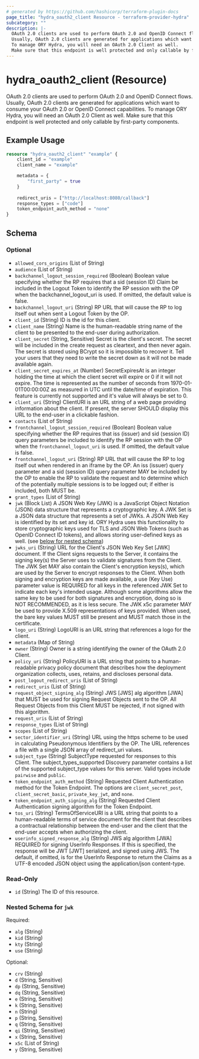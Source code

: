 ```yaml
---
# generated by https://github.com/hashicorp/terraform-plugin-docs
page_title: "hydra_oauth2_client Resource - terraform-provider-hydra"
subcategory: ""
description: |-
  OAuth 2.0 clients are used to perform OAuth 2.0 and OpenID Connect flows.
  Usually, OAuth 2.0 clients are generated for applications which want to consume your OAuth 2.0 or OpenID Connect capabilities.
  To manage ORY Hydra, you will need an OAuth 2.0 Client as well.
  Make sure that this endpoint is well protected and only callable by first-party components.
---
```


# hydra_oauth2_client (Resource)

OAuth 2.0 clients are used to perform OAuth 2.0 and OpenID Connect flows. 
Usually, OAuth 2.0 clients are generated for applications which want to consume your OAuth 2.0 or OpenID Connect capabilities. 
To manage ORY Hydra, you will need an OAuth 2.0 Client as well. 
Make sure that this endpoint is well protected and only callable by first-party components.

## Example Usage

```terraform
resource "hydra_oauth2_client" "example" {
	client_id = "example"
	client_name = "example"

	metadata = {
		"first_party" = true
	}
    
	redirect_uris = ["http://localhost:8080/callback"]
	response_types = ["code"]
	token_endpoint_auth_method = "none"
}
```

<!-- schema generated by tfplugindocs -->
## Schema

### Optional

- `allowed_cors_origins` (List of String)
- `audience` (List of String)
- `backchannel_logout_session_required` (Boolean) Boolean value specifying whether the RP requires that a sid (session ID) Claim be included in the Logout Token to identify the RP session with the OP when the backchannel_logout_uri is used. If omitted, the default value is false.
- `backchannel_logout_uri` (String) RP URL that will cause the RP to log itself out when sent a Logout Token by the OP.
- `client_id` (String) ID is the id for this client.
- `client_name` (String) Name is the human-readable string name of the client to be presented to the end-user during authorization.
- `client_secret` (String, Sensitive) Secret is the client's secret. The secret will be included in the create request as cleartext, and then never again. 
The secret is stored using BCrypt so it is impossible to recover it. Tell your users that they need to write the secret down as it will not be made available again.
- `client_secret_expires_at` (Number) SecretExpiresAt is an integer holding the time at which the client secret will expire or 0 if it will not expire. 
The time is represented as the number of seconds from 1970-01-01T00:00:00Z as measured in UTC until the date/time of expiration. 
This feature is currently not supported and it's value will always be set to 0.
- `client_uri` (String) ClientURI is an URL string of a web page providing information about the client. If present, the server SHOULD display this URL to the end-user in a clickable fashion.
- `contacts` (List of String)
- `frontchannel_logout_session_required` (Boolean) Boolean value specifying whether the RP requires that iss (issuer) and sid (session ID) query parameters be included to identify the RP session with the OP when the `frontchannel_logout_uri` is used. If omitted, the default value is false.
- `frontchannel_logout_uri` (String) RP URL that will cause the RP to log itself out when rendered in an iframe by the OP. 
An iss (issuer) query parameter and a sid (session ID) query parameter MAY be included by the OP to enable the RP to validate the request and to determine which of the potentially multiple sessions is to be logged out; 
if either is included, both MUST be.
- `grant_types` (List of String)
- `jwk` (Block List) A JSON Web Key (JWK) is a JavaScript Object Notation (JSON) data structure that represents a cryptographic key. 
A JWK Set is a JSON data structure that represents a set of JWKs. 
A JSON Web Key is identified by its set and key id. ORY Hydra uses this functionality to store cryptographic keys used for TLS and JSON Web Tokens (such as OpenID Connect ID tokens), and allows storing user-defined keys as well. (see [below for nested schema](#nestedblock--jwk))
- `jwks_uri` (String) URL for the Client's JSON Web Key Set [JWK] document. 
If the Client signs requests to the Server, it contains the signing key(s) the Server uses to validate signatures from the Client. 
The JWK Set MAY also contain the Client's encryption keys(s), which are used by the Server to encrypt responses to the Client. 
When both signing and encryption keys are made available, a use (Key Use) parameter value is REQUIRED for all keys in the referenced JWK Set to indicate each key's intended usage. 
Although some algorithms allow the same key to be used for both signatures and encryption, doing so is NOT RECOMMENDED, as it is less secure. 
The JWK x5c parameter MAY be used to provide X.509 representations of keys provided. When used, the bare key values MUST still be present and MUST match those in the certificate.
- `logo_uri` (String) LogoURI is an URL string that references a logo for the client.
- `metadata` (Map of String)
- `owner` (String) Owner is a string identifying the owner of the OAuth 2.0 Client.
- `policy_uri` (String) PolicyURI is a URL string that points to a human-readable privacy policy document that describes how the deployment organization collects, uses, retains, and discloses personal data.
- `post_logout_redirect_uris` (List of String)
- `redirect_uris` (List of String)
- `request_object_signing_alg` (String) JWS [JWS] alg algorithm [JWA] that MUST be used for signing Request Objects sent to the OP. All Request Objects from this Client MUST be rejected, if not signed with this algorithm.
- `request_uris` (List of String)
- `response_types` (List of String)
- `scopes` (List of String)
- `sector_identifier_uri` (String) URL using the https scheme to be used in calculating Pseudonymous Identifiers by the OP. The URL references a file with a single JSON array of redirect_uri values.
- `subject_type` (String) SubjectType requested for responses to this Client. The subject_types_supported Discovery parameter contains a list of the supported subject_type values for this server. Valid types include `pairwise` and `public`.
- `token_endpoint_auth_method` (String) Requested Client Authentication method for the Token Endpoint. The options are `client_secret_post`, `client_secret_basic`, `private_key_jwt`, and `none`.
- `token_endpoint_auth_signing_alg` (String) Requested Client Authentication signing algorithm for the Token Endpoint.
- `tos_uri` (String) TermsOfServiceURI is a URL string that points to a human-readable terms of service document for the client that describes a contractual relationship between the end-user and the client that the end-user accepts when authorizing the client.
- `userinfo_signed_response_alg` (String) JWS alg algorithm [JWA] REQUIRED for signing UserInfo Responses. 
If this is specified, the response will be JWT [JWT] serialized, and signed using JWS. 
The default, if omitted, is for the UserInfo Response to return the Claims as a UTF-8 encoded JSON object using the application/json content-type.

### Read-Only

- `id` (String) The ID of this resource.

<a id="nestedblock--jwk"></a>
### Nested Schema for `jwk`

Required:

- `alg` (String)
- `kid` (String)
- `kty` (String)
- `use` (String)

Optional:

- `crv` (String)
- `d` (String, Sensitive)
- `dp` (String, Sensitive)
- `dq` (String, Sensitive)
- `e` (String, Sensitive)
- `k` (String, Sensitive)
- `n` (String)
- `p` (String, Sensitive)
- `q` (String, Sensitive)
- `qi` (String, Sensitive)
- `x` (String, Sensitive)
- `x5c` (List of String)
- `y` (String, Sensitive)


